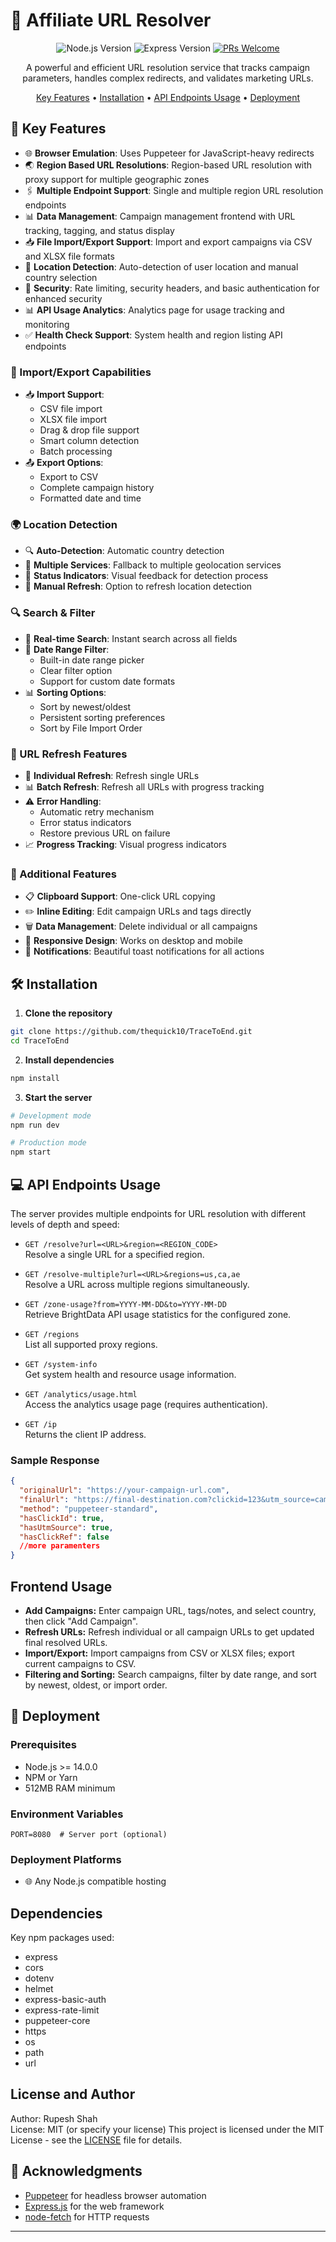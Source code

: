 # 🎯 Affiliate URL Resolver

<div align="center">

![Node.js Version](https://img.shields.io/badge/node-%3E%3D%2014.0.0-green.svg)
![Express Version](https://img.shields.io/badge/express-%5E4.18.2-lightgrey)
[![PRs Welcome](https://img.shields.io/badge/PRs-welcome-brightgreen.svg)](http://makeapullrequest.com)

A powerful and efficient URL resolution service that tracks campaign parameters, handles complex redirects, and validates marketing URLs.

[Key Features](#key-features) •
[Installation](#installation) •
[API Endpoints Usage](#usage) •
[Deployment](#deployment)

</div>

## 🚀 Key Features

- 🌐 **Browser Emulation**: Uses Puppeteer for JavaScript-heavy redirects
- 🌏 **Region Based URL Resolutions**: Region-based URL resolution with proxy support for multiple geographic zones
- 🖇 **Multiple Endpoint Support**: Single and multiple region URL resolution endpoints
- 📊 **Data Management**: Campaign management frontend with URL tracking, tagging, and status display
- 📥 **File Import/Export Support**: Import and export campaigns via CSV and XLSX file formats
- 📍 **Location Detection**: Auto-detection of user location and manual country selection
- 🔐 **Security**: Rate limiting, security headers, and basic authentication for enhanced security
- 📊 **API Usage Analytics**: Analytics page for usage tracking and monitoring
- ✅ **Health Check Support**: System health and region listing API endpoints

### 📁 Import/Export Capabilities
- 📥 **Import Support**:
  - CSV file import
  - XLSX file import
  - Drag & drop file support
  - Smart column detection
  - Batch processing
- 📤 **Export Options**:
  - Export to CSV
  - Complete campaign history
  - Formatted date and time

### 🌍 Location Detection
- 🔍 **Auto-Detection**: Automatic country detection
- 🔄 **Multiple Services**: Fallback to multiple geolocation services
- 🚥 **Status Indicators**: Visual feedback for detection process
- 🔄 **Manual Refresh**: Option to refresh location detection

### 🔍 Search & Filter
- 🔎 **Real-time Search**: Instant search across all fields
- 📅 **Date Range Filter**: 
  - Built-in date range picker
  - Clear filter option
  - Support for custom date formats
- 📊 **Sorting Options**:
  - Sort by newest/oldest
  - Persistent sorting preferences
  - Sort by File Import Order

### 🔄 URL Refresh Features
- 🔄 **Individual Refresh**: Refresh single URLs
- 📊 **Batch Refresh**: Refresh all URLs with progress tracking
- ⚠️ **Error Handling**: 
  - Automatic retry mechanism
  - Error status indicators
  - Restore previous URL on failure
- 📈 **Progress Tracking**: Visual progress indicators

### 💫 Additional Features
- 📋 **Clipboard Support**: One-click URL copying
- ✏️ **Inline Editing**: Edit campaign URLs and tags directly
- 🗑️ **Data Management**: Delete individual or all campaigns
- 📱 **Responsive Design**: Works on desktop and mobile
- 🔔 **Notifications**: Beautiful toast notifications for all actions

## 🛠️ Installation

1. **Clone the repository**
```bash
git clone https://github.com/thequick10/TraceToEnd.git
cd TraceToEnd
```

2. **Install dependencies**
```bash
npm install
```

3. **Start the server**
```bash
# Development mode
npm run dev

# Production mode
npm start
```

## 💻 API Endpoints Usage

The server provides multiple endpoints for URL resolution with different levels of depth and speed:

- `GET /resolve?url=<URL>&region=<REGION_CODE>`  
  Resolve a single URL for a specified region.

- `GET /resolve-multiple?url=<URL>&regions=us,ca,ae`  
  Resolve a URL across multiple regions simultaneously.

- `GET /zone-usage?from=YYYY-MM-DD&to=YYYY-MM-DD`  
  Retrieve BrightData API usage statistics for the configured zone.

- `GET /regions`  
  List all supported proxy regions.

- `GET /system-info`  
  Get system health and resource usage information.

- `GET /analytics/usage.html`  
  Access the analytics usage page (requires authentication).

- `GET /ip`  
  Returns the client IP address.

### Sample Response
```json
{
  "originalUrl": "https://your-campaign-url.com",
  "finalUrl": "https://final-destination.com?clickid=123&utm_source=campaign",
  "method": "puppeteer-standard",
  "hasClickId": true,
  "hasUtmSource": true,
  "hasClickRef": false
  //more paramenters
}
```

## Frontend Usage

- **Add Campaigns:** Enter campaign URL, tags/notes, and select country, then click "Add Campaign".
- **Refresh URLs:** Refresh individual or all campaign URLs to get updated final resolved URLs.
- **Import/Export:** Import campaigns from CSV or XLSX files; export current campaigns to CSV.
- **Filtering and Sorting:** Search campaigns, filter by date range, and sort by newest, oldest, or import order.

## 🚀 Deployment

### Prerequisites
- Node.js >= 14.0.0
- NPM or Yarn
- 512MB RAM minimum

### Environment Variables
```env
PORT=8080  # Server port (optional)
```

### Deployment Platforms
- 🌐 Any Node.js compatible hosting

## Dependencies
Key npm packages used:

- express
- cors
- dotenv
- helmet
- express-basic-auth
- express-rate-limit
- puppeteer-core
- https
- os
- path
- url

## License and Author

Author: Rupesh Shah  
License: MIT (or specify your license)
This project is licensed under the MIT License - see the [LICENSE](LICENSE) file for details.

## 🙏 Acknowledgments

- [Puppeteer](https://pptr.dev/) for headless browser automation
- [Express.js](https://expressjs.com/) for the web framework
- [node-fetch](https://github.com/node-fetch/node-fetch) for HTTP requests

---
